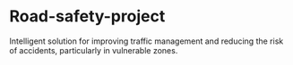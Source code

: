 # Road-safety-project
Intelligent solution for improving traffic management and reducing the risk of accidents, particularly in vulnerable zones.
